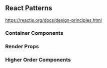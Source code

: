 ## React Patterns

https://reactjs.org/docs/design-principles.html

### Container Components

### Render Props

### Higher Order Components
